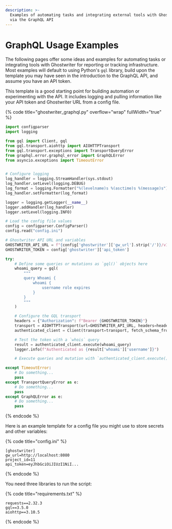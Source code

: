 ```yaml
---
description: >-
  Examples of automating tasks and integrating external tools with Ghostwriter
  via the GraphQL API
---
```


# GraphQL Usage Examples

The following pages offer some ideas and examples for automating tasks or integrating tools with Ghostwriter for reporting or tracking infrastructure. Most examples will default to using Python's `gql` library, build upon the template you may have seen in the introduction to the GraphQL API, and assume you have an API token.

This template is a good starting point for building automation or experimenting with the API. It includes logging and pulling information like your API token and Ghostwriter URL from a config file.

{% code title="ghostwriter_graphql.py" overflow="wrap" fullWidth="true" %}
```python
import configparser
import logging

from gql import Client, gql
from gql.transport.aiohttp import AIOHTTPTransport
from gql.transport.exceptions import TransportQueryError
from graphql.error.graphql_error import GraphQLError
from asyncio.exceptions import TimeoutError


# Configure logging
log_handler = logging.StreamHandler(sys.stdout)
log_handler.setLevel(logging.DEBUG)
log_format = logging.Formatter("%(levelname)s %(asctime)s %(message)s")
log_handler.setFormatter(log_format)

logger = logging.getLogger(__name__)
logger.addHandler(log_handler)
logger.setLevel(logging.INFO)

# Load the config file values
config = configparser.ConfigParser()
config.read("config.ini")

# Ghostwriter API URL and variables
GHOSTWRITER_API_URL = f"{config['ghostwriter']['gw_url'].strip('/')}/v1/graphql"
GHOSTWRITER_TOKEN = config['ghostwriter']['api_token']

try:
	# Define some queries or mutations as `gql()` objects here
	whoami_query = gql(
	    """
	    query Whoami {
	        whoami {
	            username role expires
	        }
	    }
	    """
	)

	# Configure the GQL transport
	headers = {"Authorization": f"Bearer {GHOSTWRITER_TOKEN}"}
	transport = AIOHTTPTransport(url=GHOSTWRITER_API_URL, headers=headers)
	authenticated_client = Client(transport=transport, fetch_schema_from_transport=True)

	# Test the token with a `whois` query
	result = authenticated_client.execute(whoami_query)
	logger.info(f"Authenticated as {result['whoami']['username']}")

	# Execute queries and mutation with `authenticated_client.execute()` here

except TimeoutError:
	# Do something...
	pass
except TransportQueryError as e:
	# Do something...
	pass
except GraphQLError as e:
	# Do something...
	pass
```
{% endcode %}

Here is an example template for a config file you might use to store secrets and other variables:

{% code title="config.ini" %}
```editorconfig
[ghostwriter]
gw_url=http://localhost:8080
project_id=11
api_token=eyJhbGciOiJIUzI1NiI...
```
{% endcode %}

You need three libraries to run the script:

{% code title="requirements.txt" %}
```
requests==2.32.3
gql==3.5.0
aiohttp==3.10.5
```
{% endcode %}
